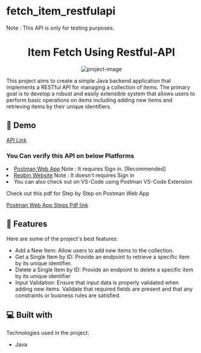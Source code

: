# fetch_item_restfulapi
Note : This API is only for testing purposes.
<h1 align="center" id="title">Item Fetch Using Restful-API</h1>

<p align="center"><img src="https://socialify.git.ci/apnasaurav/fetch_item_restfulapi/image?description=1&amp;descriptionEditable=&amp;font=Jost&amp;language=1&amp;name=1&amp;theme=Auto" alt="project-image"></p>

<p id="description">This project aims to create a simple Java backend application that implements a RESTful API for managing a collection of items. The primary goal is to develop a robust and easily extensible system that allows users to perform basic operations on items including adding new items and retrieving items by their unique identifiers.</p>

<h2>🚀 Demo</h2>
<p>
<a href="https://saurav-item-restful-api.up.railway.app/items"> API Link </a>
</p>
<h3>You Can verify this API on below Platforms</h3>
<li><a href="https://web.postman.co/">Postman Web App</a>     Note : It requires Sign in. 
       [Recommended]
</li>
<li><a href="https://reqbin.com/">Reqbin Website</a>     Note : It doesn't requires Sign in
</li>
<li>You can also check out on VS-Code using Postman VS-Code Extension</li>
<p>Check out this pdf for Step by Step on Postman Web App</p>

<a href="https://drive.google.com/file/d/1iHPzcm_tuXCtZH0xkKBKoddsxDvWhwND/view?usp=sharing"> Postman Web App Steps Pdf link </a>


  
  
<h2>🧐 Features</h2>

Here are some of the project's best features:

*   Add a New Item: Allow users to add new items to the collection.
*   Get a Single Item by ID: Provide an endpoint to retrieve a specific item by its unique identifier.
*   Delete a Single Item by ID: Provide an endpoint to delete a specific item by its unique identifier
*   Input Validation: Ensure that input data is properly validated when adding new items. Validate that required fields are present and that any constraints or business rules are satisfied.




<h2>💻 Built with</h2>

Technologies used in the project:

*   Java

